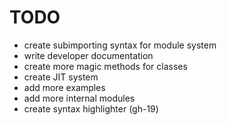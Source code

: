 # TODO

- create subimporting syntax for module system
- write developer documentation
- create more magic methods for classes
- create JIT system
- add more examples
- add more internal modules
- create syntax highlighter (gh-19)
